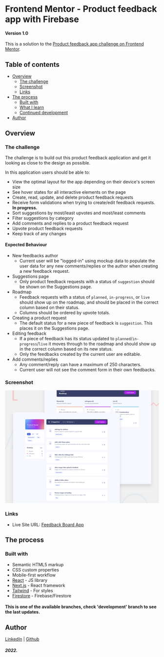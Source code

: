 # Frontend Mentor - Product feedback app with Firebase
#### Version 1.0

This is a solution to the <a href="https://www.frontendmentor.io/challenges/product-feedback-app-wbvUYqjR6" target="_blank">Product feedback app challenge on Frontend Mentor</a>.

## Table of contents

- [Overview](#overview)
  - [The challenge](#the-challenge)
  - [Screenshot](#screenshot)
  - [Links](#links)
- [The process](#the-process)
  - [Built with](#built-with)
  - [What I learn](#what-i-learned)
  - [Continued development](#continued-development)
- [Author](#author)

## Overview

### The challenge

The challenge is to build out this product feedback application and get it looking as close to the design as possible.

In this application users should be able to:

- View the optimal layout for the app depending on their device's screen size
- See hover states for all interactive elements on the page
- Create, read, update, and delete product feedback requests
- Receive form validations when trying to create/edit feedback requests. **In progress.**
- Sort suggestions by most/least upvotes and most/least comments
- Filter suggestions by category
- Add comments and replies to a product feedback request
- Upvote product feedback requests
- Keep track of any changes

#### Expected Behaviour
- New feedbacks author
  - Current user will be "logged-in" using mockup data to populate the user data for any new comments/replies or the author when creating a new feedback request.
- Suggestions page
  - Only product feedback requests with a status of `suggestion` should be shown on the Suggestions page.
- Roadmap
  - Feedback requests with a status of `planned`, `in-progress`, or `live` should show up on the roadmap, and should be placed in the correct column based on their status.
  - Columns should be ordered by upvote totals.
- Creating a product request
  - The default status for a new piece of feedback is `suggestion`. This places it on the Suggestions page.
- Editing feedback
  - If a piece of feedback has its status updated to `planned`/`in-progress`/`live` it moves through to the roadmap and should show up in the correct column based on its new status.
  - Only the feedbacks created by the current user are editable.
- Add comments/replies
  - Any comment/reply can have a maximum of 250 characters.
  - Current user will not see the comment form in their own feedbacks.

### Screenshot

![Design preview for the Product feedback app coding challenge](https://github.com/tatsOre/feedback-board-app/blob/main/preview.jpg)

### Links

- Live Site URL: [Feedback Board App](https://feedback-board-app.vercel.app/)

## The process

### Built with

- Semantic HTML5 markup
- CSS custom properties
- Mobile-first workflow
- [React](https://reactjs.org/) - JS library
- [Next.js](https://nextjs.org/) - React framework
- [Tailwind](https://tailwindcss.com/) - For styles
- [Firestore](https://firebase.google.com/) - Firebase/Firestore

#### This is one of the available branches, check 'development' branch to see the last updates.

## Author

[LinkedIn](https://www.linkedin.com/in/tatiana-orejuela-zapata/) | [Github](https://github.com/tatsOre)

##### 2022.
